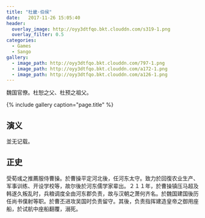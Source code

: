 ```yaml
---
title: "杜畿·伯侯"
date:   2017-11-26 15:05:40
header:
  overlay_image: http://oyy3dtfqo.bkt.clouddn.com/s319-1.png
  overlay_filter: 0.5
categories:
  - Games
  - Sango
gallery:
  - image_path: http://oyy3dtfqo.bkt.clouddn.com/797-1.png
  - image_path: http://oyy3dtfqo.bkt.clouddn.com/a172-1.png
  - image_path: http://oyy3dtfqo.bkt.clouddn.com/a126-1.png
---
```


魏国官僚。杜恕之父、杜预之祖父。

{% include gallery caption="page.title" %}

## 演义

並无记载。

## 正史

受荀彧之推薦服侍曹操。於曹操平定河北後，任河东太守。致力於回復农业生产、军事训练、开设学校等，故尔後於河东儒学家辈出。２１１年，於曹操镇压马超及韩遂久叛乱时，兵粮调度全由河东郡负责，故与汉朝之萧何齐名。於魏国建国後历任尚书僕射等职。於曹丕进攻吴国时负责留守。其後，负责指挥建造皇帝之御用座船，於试航中座船翻覆，溺死。